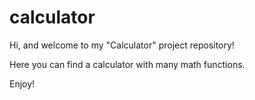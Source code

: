# calculator

Hi, and welcome to my "Calculator" project repository!

Here you can find a calculator with many math functions.

Enjoy!